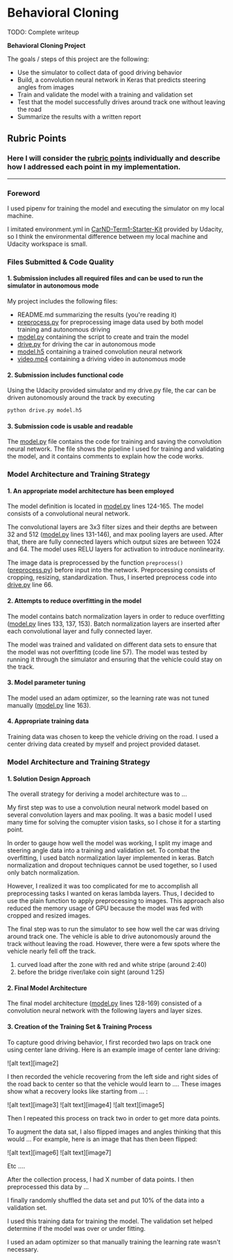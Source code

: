 # **Behavioral Cloning** 

TODO: Complete writeup

**Behavioral Cloning Project**

The goals / steps of this project are the following:
* Use the simulator to collect data of good driving behavior
* Build, a convolution neural network in Keras that predicts steering angles from images
* Train and validate the model with a training and validation set
* Test that the model successfully drives around track one without leaving the road
* Summarize the results with a written report


## Rubric Points
### Here I will consider the [rubric points](https://review.udacity.com/#!/rubrics/432/view) individually and describe how I addressed each point in my implementation.  

[model.py]: ./model.py
[drive.py]: ./drive.py
[model.h5]: ./model.h5

---
### Foreword

I used pipenv for training the model and executing the simulator on my local machine.

I imitated environment.yml in [CarND-Term1-Starter-Kit](https://github.com/udacity/CarND-Term1-Starter-Kit) provided by Udacity, so I think the environmental difference between my local machine and Udacity workspace is small.

### Files Submitted & Code Quality

#### 1. Submission includes all required files and can be used to run the simulator in autonomous mode

My project includes the following files:
* README.md summarizing the results (you're reading it)
* [preprocess.py](preprocess.py) for preprocessing image data used by both model training and autonomous driving
* [model.py](model.py) containing the script to create and train the model
* [drive.py](drive.py) for driving the car in autonomous mode
* [model.h5](model.h5) containing a trained convolution neural network 
* [video.mp4](video.mp4) containing a driving video in autonomous mode

#### 2. Submission includes functional code
Using the Udacity provided simulator and my drive.py file, the car can be driven autonomously around the track by executing 
```sh
python drive.py model.h5
```

#### 3. Submission code is usable and readable

The [model.py](model.py) file contains the code for training and saving the convolution neural network. The file shows the pipeline I used for training and validating the model, and it contains comments to explain how the code works.


### Model Architecture and Training Strategy

#### 1. An appropriate model architecture has been employed

The model definition is located in [model.py](model.py) lines 124-165.
The model consists of a convolutional neural network.

The convolutional layers are 3x3 filter sizes and their depths are between 32 and 512 ([model.py](model.py) lines 131-146), and max pooling layers are used.
After that, there are fully connected layers which output sizes are between 1024 and 64.
The model uses RELU layers for activation to introduce nonlinearity.

The image data is preprocessed by the function `preprocess()` ([preprocess.py](preprocess.py)) before input into the network.
Preprocessing consists of cropping, resizing, standardization.
Thus, I inserted preprocess code into [drive.py](drive.py) line 66.


#### 2. Attempts to reduce overfitting in the model

The model contains batch normalization layers in order to reduce overfitting ([model.py](model.py) lines 133, 137, 153).
Batch normalization layers are inserted after each convolutional layer and fully connected layer.

The model was trained and validated on different data sets to ensure that the model was not overfitting (code line 57).
The model was tested by running it through the simulator and ensuring that the vehicle could stay on the track.


#### 3. Model parameter tuning

The model used an adam optimizer, so the learning rate was not tuned manually ([model.py](model.py) line 163).


#### 4. Appropriate training data

Training data was chosen to keep the vehicle driving on the road.
I used a center driving data created by myself and project provided dataset.


### Model Architecture and Training Strategy

#### 1. Solution Design Approach

The overall strategy for deriving a model architecture was to ...

My first step was to use a convolution neural network model based on several convolution layers and max pooling.
It was a basic model I used many time for solving the comupter vision tasks, so I chose it for a starting point.

In order to gauge how well the model was working, I split my image and steering angle data into a training and validation set.
To combat the overfitting, I used batch normalization layer implemented in keras.
Batch normalization and dropout techniques cannot be used together, so I used only batch normalization.

However, I realized it was too complicated for me to accomplish all preprocessing tasks I wanted on keras lambda layers.
Thus, I decided to use the plain function to apply preprocessing to images.
This approach also reduced the memory usage of GPU because the model was fed with cropped and resized images.

The final step was to run the simulator to see how well the car was driving around track one.
The vehicle is able to drive autonomously around the track without leaving the road.
However, there were a few spots where the vehicle nearly fell off the track.

1. curved load after the zone with red and white stripe (around 2:40)
2. before the bridge river/lake coin sight (around 1:25)


#### 2. Final Model Architecture

The final model architecture ([model.py](model.py) lines 128-169) consisted of a convolution neural network with the following layers and layer sizes.




#### 3. Creation of the Training Set & Training Process

To capture good driving behavior, I first recorded two laps on track one using center lane driving. Here is an example image of center lane driving:

![alt text][image2]

I then recorded the vehicle recovering from the left side and right sides of the road back to center so that the vehicle would learn to .... These images show what a recovery looks like starting from ... :

![alt text][image3]
![alt text][image4]
![alt text][image5]

Then I repeated this process on track two in order to get more data points.

To augment the data sat, I also flipped images and angles thinking that this would ... For example, here is an image that has then been flipped:

![alt text][image6]
![alt text][image7]

Etc ....

After the collection process, I had X number of data points. I then preprocessed this data by ...


I finally randomly shuffled the data set and put 10% of the data into a validation set. 

I used this training data for training the model.
The validation set helped determine if the model was over or under fitting.

I used an adam optimizer so that manually training the learning rate wasn't necessary.
